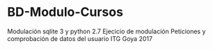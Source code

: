 # BD-Modulo-Cursos
Modulación sqlite 3 y python 2.7
Ejecicio de modulación 
Peticiones y comprobación de datos del usuario
ITG Goya
2017


